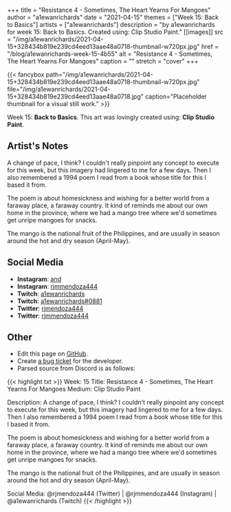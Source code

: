 +++
title =       "Resistance 4 - Sometimes, The Heart Yearns For Mangoes"
author =      "a1ewanrichards"
date =        "2021-04-15"
themes =      ["Week 15: Back to Basics"]
artists =     ["a1ewanrichards"]
description = "by a1ewanrichards for week 15: Back to Basics. Created using: Clip Studio Paint."
[[images]]
      src = "/img/a1ewanrichards/2021-04-15+328434b819e239cd4eed13aae48a0718-thumbnail-w720px.jpg"
      href = "/blog/a1ewanrichards-week-15-4b55"
      alt = "Resistance 4 - Sometimes, The Heart Yearns For Mangoes"
      caption = ""
      stretch = "cover"
+++

{{< fancybox path="/img/a1ewanrichards/2021-04-15+328434b819e239cd4eed13aae48a0718-thumbnail-w720px.jpg" file="/img/a1ewanrichards/2021-04-15+328434b819e239cd4eed13aae48a0718.jpg" caption="Placeholder thumbnail for a visual still work." >}}


Week 15: **Back to Basics**. This art was lovingly created using: **Clip Studio Paint**.

## Artist's Notes

A change of pace, I think? I couldn't really pinpoint any concept to execute for this week, but this imagery had lingered to me for a few days. Then I also remembered a 1994 poem I read from a book whose title for this I based it from.

The poem is about homesickness and wishing for a better world from a faraway place, a faraway country. It kind of reminds me about our own home in the province, where we had a mango tree where we'd sometimes get unripe mangoes for snacks.

The mango is the national fruit of the Philippines, and are usually in season around the hot and dry season (April-May).

## Social Media

- **Instagram**: <a href='https://instagram.com/and' target='_blank'>and</a>
- **Instagram**: <a href='https://instagram.com/rjmmendoza444' target='_blank'>rjmmendoza444</a>
- **Twitch**: <a href='https://twitch.tv/a1ewanrichards' target='_blank'>a1ewanrichards</a>
- **Twitch**: <a href='https://twitch.tv/a1ewanrichards#0881' target='_blank'>a1ewanrichards#0881</a>
- **Twitter**: <a href='https://twitter.com/rjmendoza444' target='_blank'>rjmendoza444</a>
- **Twitter**: <a href='https://twitter.com/rjmmendoza444' target='_blank'>rjmmendoza444</a>

## Other

- Edit this page on [GitHub](https://github.com/teaminkling/web-refresh/edit/main/content/blog/a1ewanrichards-week-15-4b55.md).
- Create [a bug ticket](https://github.com/teaminkling/web-refresh/issues/new?assignees=&labels=bug&template=problem-report.md&title=) for the developer.
- Parsed source from Discord is as follows:

{{< highlight txt >}}
Week: 15
Title: Resistance 4 - Sometimes, The Heart Yearns For Mangoes
Medium: Clip Studio Paint

Description: A change of pace, I think? I couldn't really pinpoint any concept to execute for this week, but this imagery had lingered to me for a few days. Then I also remembered a 1994 poem I read from a book whose title for this I based it from.

The poem is about homesickness and wishing for a better world from a faraway place, a faraway country. It kind of reminds me about our own home in the province, where we had a mango tree where we'd sometimes get unripe mangoes for snacks.

The mango is the national fruit of the Philippines, and are usually in season around the hot and dry season (April-May).

Social Media: @rjmendoza444 (Twitter) | @rjmmendoza444 (Instagram) | @a1ewanrichards (Twitch)
{{< /highlight >}}